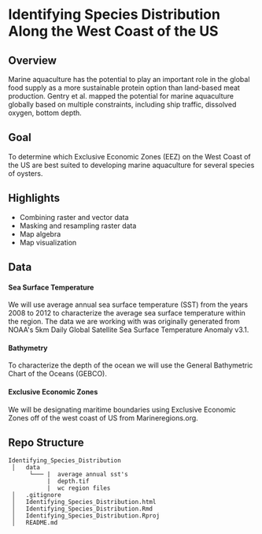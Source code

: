 # Identifying Species Distribution Along the West Coast of the US


## Overview
Marine aquaculture has the potential to play an important role in the global food supply as a more sustainable protein option than land-based meat production. Gentry et al. mapped the potential for marine aquaculture globally based on multiple constraints, including ship traffic, dissolved oxygen, bottom depth.


## Goal
To determine which Exclusive Economic Zones (EEZ) on the West Coast of the US are best suited to developing marine aquaculture for several species of oysters.


## Highlights
- Combining raster and vector data
- Masking and resampling raster data
- Map algebra
- Map visualization


## Data
#### Sea Surface Temperature

We will use average annual sea surface temperature (SST) from the years 2008 to 2012 to characterize the average sea surface temperature within the region. The data we are working with was originally generated from NOAA's 5km Daily Global Satellite Sea Surface Temperature Anomaly v3.1.

#### Bathymetry

To characterize the depth of the ocean we will use the General Bathymetric Chart of the Oceans (GEBCO).

#### Exclusive Economic Zones

We will be designating maritime boundaries using Exclusive Economic Zones off of the west coast of US from Marineregions.org.


## Repo Structure
```
Identifying_Species_Distribution
 │   data
      └─── |  average annual sst's 
           |  depth.tif
           |  wc region files
 │   .gitignore
 │   Identifying_Species_Distribution.html
 │   Identifying_Species_Distribution.Rmd
 │   Identifying_Species_Distribution.Rproj
 │   README.md
         
           
```
